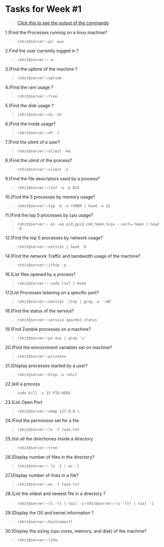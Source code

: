 Tasks for Week #1
==================
>[Click this to see the output of the commands](https://raw.githubusercontent.com/rohitjain25/task/main/OUTPUT.txt)

1.)Find the Processes running on a linux machine?
  >```rohit@server:~ps -aux```
  
2.Find the user currently logged in ?
  >```rohit@server:~ w```
  
3.)Find the uptime of the machine ?
  >```rohit@server:~uptime```
  
4.)Find the ram usage ?
  >```rohit@server:~free```
  
5.)Find the disk usage ?
  >```rohit@server:~du -sh```
  
6.)Find the inode usage?
  >```rohit@server:~df -i```
  
7.)Find the ulimit of a user?
  >```rohit@server:~ulimit -Ha```
  
8.)Find the ulimit of the process?
  >```rohit@server:~ulimit -n```
  
9.)Find the file descriptors used by a process?
  >```rohit@server:~lsof -a -p 823```
  
10.)Find the 5 processes by memory usage?
>```rohit@server:~top -b -o +%MEM | head -n 12```

11.)Find the top 5 processes by cpu usage?
>```rohit@server:~ ps -eo pid,ppid,cmd,%mem,%cpu --sort=-%mem | head -6```

12.)Find the top 5 processes by network usage?
>```rohit@server:~netstat | head -9```

14.)Find the network Traffic and bandwidth usage of the machine?
>```rohit@server:~iftop -p```

16.)List files opened by a process?
>```rohit@server:~ sudo lsof | head```

17.)List Processes listening on a specific port?
>```rohit@server:~netstat -ltnp | grep -w ':80'```

18.)Find the status of the service?
>```rohit@server:~service apache2 status```

19.)Find Zombie processes on a machine?
>```rohit@server:~ps aux | grep 'z'```

20.)Find the eniviornment variables set on machine?
>```rohit@server:~printenv```

21.)Display processes started by a user?
>```rohit@server:~htop -u rohit```

22.)kill a process
>```sudo kill -s 15 PID-HERE```

23.)List Open Port
>```rohit@server:~nmap 127.0.0.1```

24.)Find the permission set for a file
>```rohit@server:~ls -l task.txt```

25.)list all the directiories inside a directory
>```rohit@server:~tree```

26.)Display number of files in the directory?
>```rohit@server:~ ls -1 | wc -l```

27.)Display number of lines in a file?
>```rohit@server:~wc -l task.txt```

28.)List the oldest and newest file in a directory ?
>```rohit@server:~ls -lt | tail -1```
>```rohit@server:~ls -ltr | tail -1```

29.)Display the OS and kernel information ?
>```rohit@server:~hostnamectl```

30.)Display the sizing (cpu cores, memory, and disk) of the machine?
>```rohit@server:~lshw```
